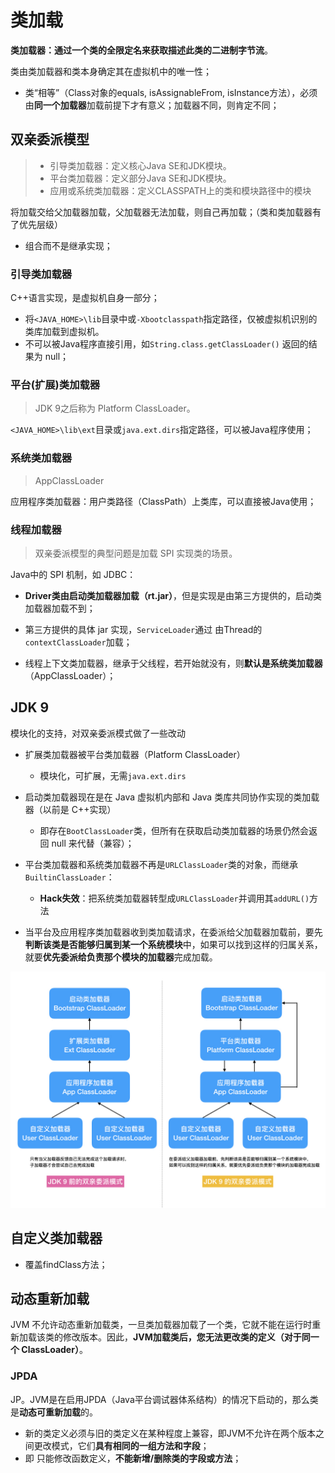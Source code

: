 # 类加载



**类加载器：通过一个类的全限定名来获取描述此类的二进制字节流**。

类由类加载器和类本身确定其在虚拟机中的唯一性；

- 类“相等”（Class对象的equals, isAssignableFrom, isInstance方法），必须由**同一个加载器**加载前提下才有意义；加载器不同，则肯定不同；





## 双亲委派模型

> - 引导类加载器：定义核心Java SE和JDK模块。
> - 平台类加载器：定义部分Java SE和JDK模块。
> - 应用或系统类加载器：定义CLASSPATH上的类和模块路径中的模块

将加载交给父加载器加载，父加载器无法加载，则自己再加载；（类和类加载器有了优先层级）

- 组合而不是继承实现；



### 引导类加载器

C++语言实现，是虚拟机自身一部分；

- 将`<JAVA_HOME>\lib`目录中或`-Xbootclasspath`指定路径，仅被虚拟机识别的类库加载到虚拟机。
- 不可以被Java程序直接引用，如`String.class.getClassLoader()` 返回的结果为 null；



### 平台(扩展)类加载器

> JDK 9之后称为 Platform ClassLoader。

`<JAVA_HOME>\lib\ext`目录或`java.ext.dirs`指定路径，可以被Java程序使用；



### 系统类加载器

> AppClassLoader

应用程序类加载器：用户类路径（ClassPath）上类库，可以直接被Java使用；



### 线程加载器

> 双亲委派模型的典型问题是加载 SPI 实现类的场景。

Java中的 SPI 机制，如 JDBC：

- **Driver类由启动类加载器加载（rt.jar）**，但是实现是由第三方提供的，启动类加载器加载不到；

- 第三方提供的具体 jar 实现，`ServiceLoader`通过 由Thread的`contextClassLoader`加载；

- 线程上下文类加载器，继承于父线程，若开始就没有，则**默认是系统类加载器**（AppClassLoader）；



## JDK 9

模块化的支持，对双亲委派模式做了一些改动

- 扩展类加载器被平台类加载器（Platform ClassLoader）
  - 模块化，可扩展，无需`java.ext.dirs`

- 启动类加载器现在是在 Java 虚拟机内部和 Java 类库共同协作实现的类加载器（以前是 C++实现）
  - 即存在`BootClassLoader`类，但所有在获取启动类加载器的场景仍然会返回 null 来代替（兼容）；

- 平台类加载器和系统类加载器不再是`URLClassLoader`类的对象，而继承`BuiltinClassLoader`：
  - **Hack失效**：把系统类加载器转型成`URLClassLoader`并调用其`addURL()`方法

- 当平台及应用程序类加载器收到类加载请求，在委派给父加载器加载前，要先**判断该类是否能够归属到某一个系统模块**中，如果可以找到这样的归属关系，就要**优先委派给负责那个模块的加载器**完成加载。

![img](pics/类加载-双亲委派模式.jpeg)

## 自定义类加载器

- 覆盖findClass方法；



## 动态重新加载

JVM 不允许动态重新加载类，一旦类加载器加载了一个类，它就不能在运行时重新加载该类的修改版本。因此，**JVM加载类后，您无法更改类的定义（对于同一个 ClassLoader）**。

### JPDA

JP。JVM是在启用JPDA（Java平台调试器体系结构）的情况下启动的，那么类是**动态可重新加载**的。

- 新的类定义必须与旧的类定义在某种程度上兼容，即JVM不允许在两个版本之间更改模式，它们**具有相同的一组方法和字段**；
- 即 只能修改函数定义，**不能新增/删除类的字段或方法**；
